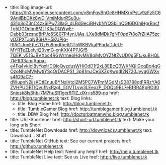 - title: Blog
  image-url: https://lh3.googleusercontent.com/v8mFqyBhOe8HHMXroPsLv9zFz5C69AniIBbCKx8wD-VmjMdurRSu3u-431o3oZ3nC4zx6iPw73llaG_dLBdGeciBHybNYQSbiinQGt6DGhiHgrBncfTg5DGOnhn8MtTK5aDQWwE-Debb03rzsnd8rPJo5S807P4ynUjAs_LXe8dMDk7gNF0pd7t8o7rZIIA75zcvOZPXTJqNB6HAH5KUPjq-RIAGiJqxEfte2OzFu9mdtbeAGThWKBVkaPFhrIaDJeU-MYRTeZLeIviI20vmG-xnKXK4P7JGf5-7QEK_v51SJBVXbc4RGWrrneoHdyMV8qjMvOYZNtZvUD0g5FtJkuBHQL7kFIf33amjAqpa-e4Fq4vkIol8vYqxHDQloQyzdusWHiOdD1f2xL8EBcQ0WXNQIiGcqBq4qGOzqNhcMVMwtiYSgOrDACPS1_3p81mJCeSXZgKwqdI2N720JyvgGWXvs4fG9aC7-dWupnN2ijsKCtIEnuuBYNxIVtcI2M5PC7WPmMGdMsS08788qtFRRzYA6ZVHPUGBTlQvufNxRzgL_5GVTLvw3LEeozP_DOQc9BL7eBfRR48pRO30Snjosk8Is6hb-7M7huSR1gcr9TlZ_dXr=s589-no
  href: http://blog.tumblenet.tk
  text: Blog
  links:
  - title: Blog Home
    href: http://blog.tumblenet.tk
  - title: TumbleGamer Blog
    href: http://tumblegamer.blog.tumblenet.tk
  - title: DBW Blog
    href: http://doctorbatmanwho.blog.tumblenet.tk
- title: URL-Shortener
  href: http://short-url.tumblenet.tk
  text: Make your long urls Short
- title: TumbleNet Downloads
  href: http://downloads.tumblenet.tk
  text: Download... Stuff
- title: TumbleNet GitHub
  text: See our current projects
  href: http://github.tumblenet.tk
- title: TumbleNet Help
  text: Need any help?
  href: http://help.tumblenet.tk
- title: TumbleNet Live
  text: See us Live
  href: http://live.tumblenet.tk
